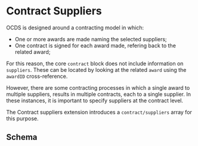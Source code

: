 Contract Suppliers
==================

OCDS is designed around a contracting model in which:

* One or more awards are made naming the selected suppliers;
* One contract is signed for each award made, refering back to the related award;

For this reason, the core ```contract``` block does not include information on ```suppliers```. These can be located by looking at the related ```award``` using the ```awardID``` cross-reference.

However, there are some contracting processes in which a single award to multiple suppliers, results in multiple contracts, each to a single supplier. In these instances, it is important to specify suppliers at the contract level. 

The Contract suppliers extension introduces a ```contract/suppliers``` array for this purpose. 

## Schema

